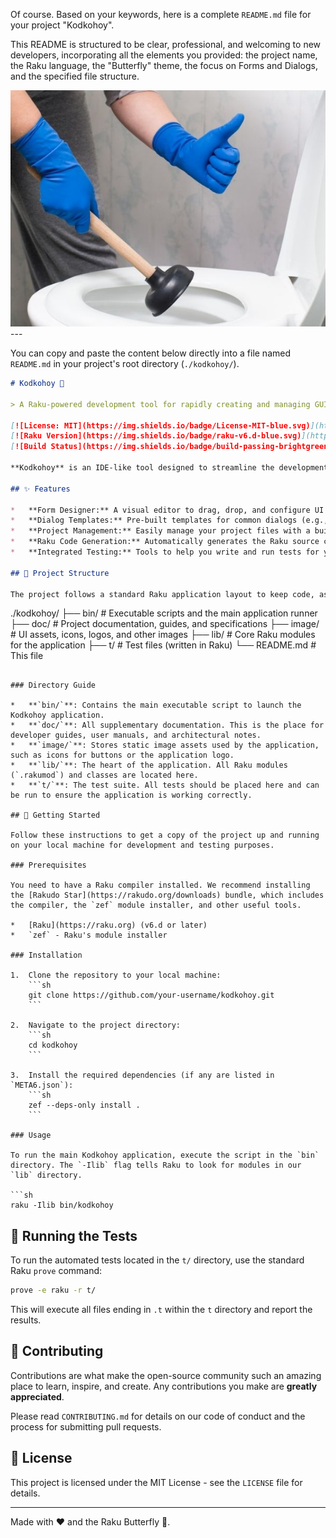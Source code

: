 Of course. Based on your keywords, here is a complete `README.md` file for your project "Kodkohoy".

This README is structured to be clear, professional, and welcoming to new developers, incorporating all the elements you provided: the project name, the Raku language, the "Butterfly" theme, the focus on Forms and Dialogs, and the specified file structure.

<img src="./image/logon.jpg">
---

You can copy and paste the content below directly into a file named `README.md` in your project's root directory (`./kodkohoy/`).

```markdown
# Kodkohoy 🦋

> A Raku-powered development tool for rapidly creating and managing GUI Forms and Dialogs.

[![License: MIT](https://img.shields.io/badge/License-MIT-blue.svg)](https://opensource.org/licenses/MIT)
[![Raku Version](https://img.shields.io/badge/raku-v6.d-blue.svg)](https://raku.org)
[![Build Status](https://img.shields.io/badge/build-passing-brightgreen.svg)](https://github.com/your-username/kodkohoy/actions)

**Kodkohoy** is an IDE-like tool designed to streamline the development of desktop applications in Raku. It provides a visual and code-based interface for building, testing, and managing UI components, especially forms and dialog boxes. Inspired by the elegance and power of the Raku language, our goal is to make GUI development fun and productive.

## ✨ Features

*   **Form Designer:** A visual editor to drag, drop, and configure UI widgets. (Planned)
*   **Dialog Templates:** Pre-built templates for common dialogs (e.g., "Open File", "Save As", "About").
*   **Project Management:** Easily manage your project files with a built-in file explorer.
*   **Raku Code Generation:** Automatically generates the Raku source code for the UIs you design.
*   **Integrated Testing:** Tools to help you write and run tests for your UI components.

## 📂 Project Structure

The project follows a standard Raku application layout to keep code, assets, and documentation organized.

```
./kodkohoy/
├── bin/         # Executable scripts and the main application runner
├── doc/         # Project documentation, guides, and specifications
├── image/       # UI assets, icons, logos, and other images
├── lib/         # Core Raku modules for the application
├── t/           # Test files (written in Raku)
└── README.md    # This file
```

### Directory Guide

*   **`bin/`**: Contains the main executable script to launch the Kodkohoy application.
*   **`doc/`**: All supplementary documentation. This is the place for developer guides, user manuals, and architectural notes.
*   **`image/`**: Stores static image assets used by the application, such as icons for buttons or the application logo.
*   **`lib/`**: The heart of the application. All Raku modules (`.rakumod`) and classes are located here.
*   **`t/`**: The test suite. All tests should be placed here and can be run to ensure the application is working correctly.

## 🚀 Getting Started

Follow these instructions to get a copy of the project up and running on your local machine for development and testing purposes.

### Prerequisites

You need to have a Raku compiler installed. We recommend installing the [Rakudo Star](https://rakudo.org/downloads) bundle, which includes the compiler, the `zef` module installer, and other useful tools.

*   [Raku](https://raku.org) (v6.d or later)
*   `zef` - Raku's module installer

### Installation

1.  Clone the repository to your local machine:
    ```sh
    git clone https://github.com/your-username/kodkohoy.git
    ```

2.  Navigate to the project directory:
    ```sh
    cd kodkohoy
    ```

3.  Install the required dependencies (if any are listed in `META6.json`):
    ```sh
    zef --deps-only install .
    ```

### Usage

To run the main Kodkohoy application, execute the script in the `bin` directory. The `-Ilib` flag tells Raku to look for modules in our `lib` directory.

```sh
raku -Ilib bin/kodkohoy
```

## 🧪 Running the Tests

To run the automated tests located in the `t/` directory, use the standard Raku `prove` command:

```sh
prove -e raku -r t/
```

This will execute all files ending in `.t` within the `t` directory and report the results.

## 🤝 Contributing

Contributions are what make the open-source community such an amazing place to learn, inspire, and create. Any contributions you make are **greatly appreciated**.

Please read `CONTRIBUTING.md` for details on our code of conduct and the process for submitting pull requests.

## 📜 License

This project is licensed under the MIT License - see the `LICENSE` file for details.

---
Made with ❤️ and the Raku Butterfly 🦋.
```